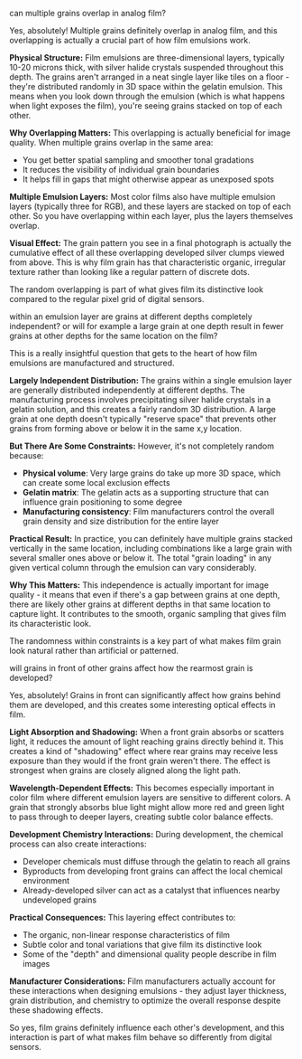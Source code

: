 can multiple grains overlap in analog film?

Yes, absolutely! Multiple grains definitely overlap in analog film, and this overlapping is actually a crucial part of how film emulsions work.

**Physical Structure:**
Film emulsions are three-dimensional layers, typically 10-20 microns thick, with silver halide crystals suspended throughout this depth. The grains aren't arranged in a neat single layer like tiles on a floor - they're distributed randomly in 3D space within the gelatin emulsion. This means when you look down through the emulsion (which is what happens when light exposes the film), you're seeing grains stacked on top of each other.

**Why Overlapping Matters:**
This overlapping is actually beneficial for image quality. When multiple grains overlap in the same area:

- You get better spatial sampling and smoother tonal gradations
- It reduces the visibility of individual grain boundaries
- It helps fill in gaps that might otherwise appear as unexposed spots

**Multiple Emulsion Layers:**
Most color films also have multiple emulsion layers (typically three for RGB), and these layers are stacked on top of each other. So you have overlapping within each layer, plus the layers themselves overlap.

**Visual Effect:**
The grain pattern you see in a final photograph is actually the cumulative effect of all these overlapping developed silver clumps viewed from above. This is why film grain has that characteristic organic, irregular texture rather than looking like a regular pattern of discrete dots.

The random overlapping is part of what gives film its distinctive look compared to the regular pixel grid of digital sensors.

within an emulsion layer are grains at different depths completely independent? or will for example a large grain at one depth result in fewer grains at other depths for the same location on the film?

This is a really insightful question that gets to the heart of how film emulsions are manufactured and structured.

**Largely Independent Distribution:**
The grains within a single emulsion layer are generally distributed independently at different depths. The manufacturing process involves precipitating silver halide crystals in a gelatin solution, and this creates a fairly random 3D distribution. A large grain at one depth doesn't typically "reserve space" that prevents other grains from forming above or below it in the same x,y location.

**But There Are Some Constraints:**
However, it's not completely random because:

- **Physical volume**: Very large grains do take up more 3D space, which can create some local exclusion effects
- **Gelatin matrix**: The gelatin acts as a supporting structure that can influence grain positioning to some degree
- **Manufacturing consistency**: Film manufacturers control the overall grain density and size distribution for the entire layer

**Practical Result:**
In practice, you can definitely have multiple grains stacked vertically in the same location, including combinations like a large grain with several smaller ones above or below it. The total "grain loading" in any given vertical column through the emulsion can vary considerably.

**Why This Matters:**
This independence is actually important for image quality - it means that even if there's a gap between grains at one depth, there are likely other grains at different depths in that same location to capture light. It contributes to the smooth, organic sampling that gives film its characteristic look.

The randomness within constraints is a key part of what makes film grain look natural rather than artificial or patterned.

will grains in front of other grains affect how the rearmost grain is developed?

Yes, absolutely! Grains in front can significantly affect how grains behind them are developed, and this creates some interesting optical effects in film.

**Light Absorption and Shadowing:**
When a front grain absorbs or scatters light, it reduces the amount of light reaching grains directly behind it. This creates a kind of "shadowing" effect where rear grains may receive less exposure than they would if the front grain weren't there. The effect is strongest when grains are closely aligned along the light path.

**Wavelength-Dependent Effects:**
This becomes especially important in color film where different emulsion layers are sensitive to different colors. A grain that strongly absorbs blue light might allow more red and green light to pass through to deeper layers, creating subtle color balance effects.

**Development Chemistry Interactions:**
During development, the chemical process can also create interactions:

- Developer chemicals must diffuse through the gelatin to reach all grains
- Byproducts from developing front grains can affect the local chemical environment
- Already-developed silver can act as a catalyst that influences nearby undeveloped grains

**Practical Consequences:**
This layering effect contributes to:

- The organic, non-linear response characteristics of film
- Subtle color and tonal variations that give film its distinctive look
- Some of the "depth" and dimensional quality people describe in film images

**Manufacturer Considerations:**
Film manufacturers actually account for these interactions when designing emulsions - they adjust layer thickness, grain distribution, and chemistry to optimize the overall response despite these shadowing effects.

So yes, film grains definitely influence each other's development, and this interaction is part of what makes film behave so differently from digital sensors.
